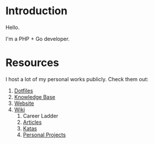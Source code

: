 # Introduction

Hello.

I'm a PHP + Go developer.

# Resources

I host a lot of my personal works publicly. Check them out:

1. [Dotfiles](https://github.com/ganiulis/dotfiles)
2. [Knowledge Base](https://github.com/ganiulis/knowledge-base)
3. [Website](https://ganiulis.github.io)
4. [Wiki](https://github.com/ganiulis/ganiulis/wiki)
   1. Career Ladder
   2. [Articles](https://github.com/ganiulis/ganiulis/wiki/Articles)
   3. [Katas](https://github.com/ganiulis/ganiulis/wiki/Katas)
   4. [Personal Projects](https://github.com/ganiulis/ganiulis/wiki/Personal-Projects)
